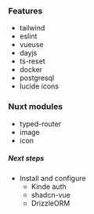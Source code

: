 ### Features

- tailwind
- eslint
- vueuse
- dayjs
- ts-reset
- docker
- postgresql
- lucide icons

### Nuxt modules 

- typed-router
- image
- icon

##### Next steps

- Install and configure
  - Kinde auth
  - shadcn-vue
  - DrizzleORM